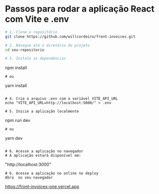 # Passos para rodar a aplicação React com Vite e .env

```bash
# 1. Clone o repositório
git clone https://github.com/willcordeiro/front-invoices.git

# 2. Navegue até o diretório do projeto
cd seu-repositorio

# 3. Instale as dependências
```
npm install
```
# ou
```
yarn install
```

# 4. Crie o arquivo .env com a variável VITE_API_URL
echo "VITE_API_URL=http://localhost:5000/" > .env

# 5. Inicie a aplicação localmente
```
npm run dev
```
# ou
```
yarn dev
```

# 6. Acesse a aplicação no navegador
# A aplicação estará disponível em:
```
"http://localhost:3000"
```
# 6. Acesse a aplicação no online no deploy
Abra  no seu navegador
```
https://front-invoices-one.vercel.app
```

